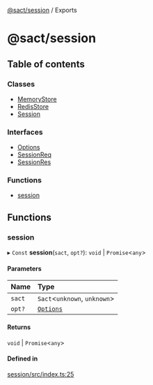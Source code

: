 [@sact/session](README.md) / Exports

# @sact/session

## Table of contents

### Classes

- [MemoryStore](classes/memorystore.md)
- [RedisStore](classes/redisstore.md)
- [Session](classes/session.md)

### Interfaces

- [Options](interfaces/options.md)
- [SessionReq](interfaces/sessionreq.md)
- [SessionRes](interfaces/sessionres.md)

### Functions

- [session](modules.md#session)

## Functions

### session

▸ `Const` **session**(`sact`, `opt?`): `void` \| `Promise`<`any`\>

#### Parameters

| Name | Type |
| :------ | :------ |
| `sact` | `Sact`<`unknown`, `unknown`\> |
| `opt?` | [`Options`](interfaces/options.md) |

#### Returns

`void` \| `Promise`<`any`\>

#### Defined in

[session/src/index.ts:25](https://github.com/mattiasewers/sact/blob/df76a34/packages/session/src/index.ts#L25)
